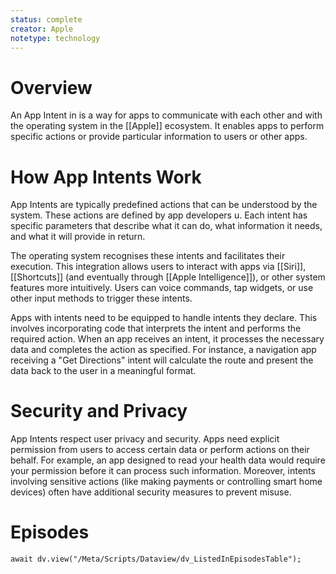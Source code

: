 ```yaml
---
status: complete
creator: Apple
notetype: technology
---
```

# Overview
An App Intent in is a way for apps to communicate with each other and with the operating system in the [[Apple]] ecosystem. It enables apps to perform specific actions or provide particular information to users or other apps. 

# How App Intents Work
App Intents are typically predefined actions that can be understood by the system. These actions are defined by app developers u. Each intent has specific parameters that describe what it can do, what information it needs, and what it will provide in return.

The operating system recognises these intents and facilitates their execution. This integration allows users to interact with apps via [[Siri]], [[Shortcuts]] (and eventually through [[Apple Intelligence]]), or other system features more intuitively. Users can voice commands, tap widgets, or use other input methods to trigger these intents.

Apps with intents need to be equipped to handle intents they declare. This involves incorporating code that interprets the intent and performs the required action. When an app receives an intent, it processes the necessary data and completes the action as specified. For instance, a navigation app receiving a "Get Directions" intent will calculate the route and present the data back to the user in a meaningful format.

# Security and Privacy
App Intents respect user privacy and security. Apps need explicit permission from users to access certain data or perform actions on their behalf. For example, an app designed to read your health data would require your permission before it can process such information. Moreover, intents involving sensitive actions (like making payments or controlling smart home devices) often have additional security measures to prevent misuse.

# Episodes
```dataviewjs
await dv.view("/Meta/Scripts/Dataview/dv_ListedInEpisodesTable");
```
